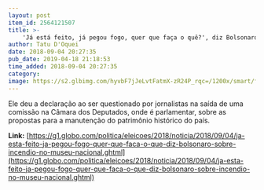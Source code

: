 ```yaml
---
layout: post
item_id: 2564121507
title: >-
    'Já está feito, já pegou fogo, quer que faça o quê?', diz Bolsonaro sobre incêndio no Museu Nacional
author: Tatu D'Oquei
date: 2018-09-04 20:27:35
pub_date: 2019-04-18 21:18:53
time_added: 2018-09-04 20:27:35
category: 
image: https://s2.glbimg.com/hyvbF7jJeLvtFatmX-zR24P_rqc=/1200x/smart/filters:cover():strip_icc()/s04.video.glbimg.com/x720/6996111.jpg
---
```


Ele deu a declaração ao ser questionado por jornalistas na saída de uma comissão na Câmara dos Deputados, onde é parlamentar, sobre as propostas para a manutenção do patrimônio histórico do país.

**Link:** [https://g1.globo.com/politica/eleicoes/2018/noticia/2018/09/04/ja-esta-feito-ja-pegou-fogo-quer-que-faca-o-que-diz-bolsonaro-sobre-incendio-no-museu-nacional.ghtml](https://g1.globo.com/politica/eleicoes/2018/noticia/2018/09/04/ja-esta-feito-ja-pegou-fogo-quer-que-faca-o-que-diz-bolsonaro-sobre-incendio-no-museu-nacional.ghtml)

